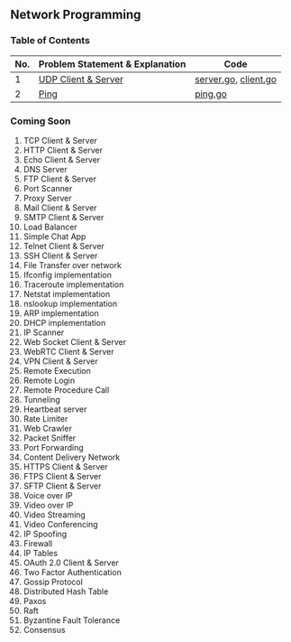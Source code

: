 ## Network Programming

### Table of Contents

| No. | Problem Statement & Explanation        | Code                                                       |
| --- | -------------------------------------- | ---------------------------------------------------------- |
| 1   | [UDP Client & Server](./udp/README.md) | [server.go](./udp/server.go), [client.go](./udp/client.go) |
| 2   | [Ping](./ping/README.md)               | [ping.go](./ping/ping.go)                                  |

### Coming Soon

1. TCP Client & Server
2. HTTP Client & Server
3. Echo Client & Server
4. DNS Server
5. FTP Client & Server
6. Port Scanner
7. Proxy Server
8. Mail Client & Server
9. SMTP Client & Server
10. Load Balancer
11. Simple Chat App
12. Telnet Client & Server
13. SSH Client & Server
14. File Transfer over network
15. Ifconfig implementation
16. Traceroute implementation
17. Netstat implementation
18. nslookup implementation
19. ARP implementation
20. DHCP implementation
21. IP Scanner
22. Web Socket Client & Server
23. WebRTC Client & Server
24. VPN Client & Server
25. Remote Execution
26. Remote Login
27. Remote Procedure Call
28. Tunneling
29. Heartbeat server
30. Rate Limiter
31. Web Crawler
32. Packet Sniffer
33. Port Forwarding
34. Content Delivery Network
35. HTTPS Client & Server
36. FTPS Client & Server
37. SFTP Client & Server
38. Voice over IP
39. Video over IP
40. Video Streaming
41. Video Conferencing
42. IP Spoofing
43. Firewall
44. IP Tables
45. OAuth 2.0 Client & Server
46. Two Factor Authentication
47. Gossip Protocol
48. Distributed Hash Table
49. Paxos
50. Raft
51. Byzantine Fault Tolerance
52. Consensus
